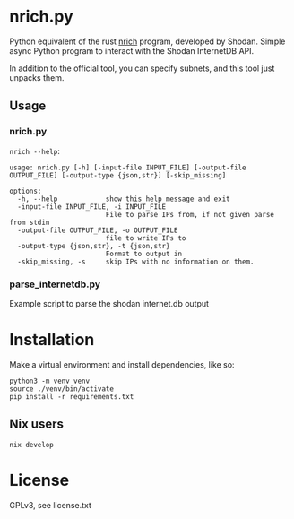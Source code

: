 # nrich.py

Python equivalent of the rust [nrich](https://gitlab.com/shodan-public/nrich) program, developed by Shodan. Simple async Python program to interact with the Shodan InternetDB API.

In addition to the official tool, you can specify subnets, and this tool just unpacks them.

## Usage

### nrich.py

`nrich --help`:

```
usage: nrich.py [-h] [-input-file INPUT_FILE] [-output-file OUTPUT_FILE] [-output-type {json,str}] [-skip_missing]

options:
  -h, --help            show this help message and exit
  -input-file INPUT_FILE, -i INPUT_FILE
                        File to parse IPs from, if not given parse from stdin
  -output-file OUTPUT_FILE, -o OUTPUT_FILE
                        file to write IPs to
  -output-type {json,str}, -t {json,str}
                        Format to output in
  -skip_missing, -s     skip IPs with no information on them.
```

### parse_internetdb.py

Example script to parse the shodan internet.db output

# Installation

Make a virtual environment and install dependencies, like so:

```
python3 -m venv venv
source ./venv/bin/activate
pip install -r requirements.txt
```

## Nix users

```
nix develop
```

# License

GPLv3, see license.txt
